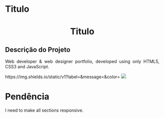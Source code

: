 # Titulo 
<h1 align="center"> Titulo </h1>

## Descrição do Projeto
<p align="justify">Web developer & web designer portfolio, developed using only HTML5, CSS3 and JavaScript.</p>
https://img.shields.io/static/v1?label=<HTML-CSS-JavaScript>&message=<Language>&color=<blue>

<img src="https://img.shields.io/static/v1?label=HTML-CSS-JavaScript&message=Language&color=blue&style=for-the-badge&logo=web"/>

# Pendência

I need to make all sections responsive.

